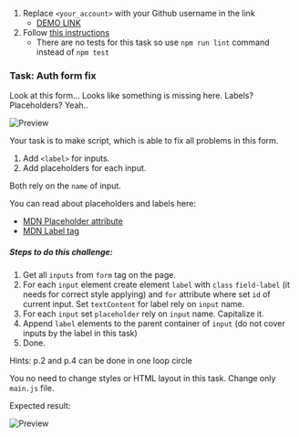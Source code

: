 1. Replace `<your_account>` with your Github username in the link
    - [DEMO LINK](https://AlinaMatuschak.github.io/js_task_fix_form_DOM/)
2. Follow [this instructions](https://mate-academy.github.io/layout_task-guideline/)
    - There are no tests for this task so use `npm run lint` command instead of `npm test` 

### Task: Auth form fix

Look at this form... Looks like something is missing here. Labels? Placeholders? Yeah..

![Preview](./src/images/preview.png)

Your task is to make script, which is able to fix all problems in this form.
1) Add `<label>` for inputs.
2) Add placeholders for each input.

Both rely on the `name` of input.

You can read about placeholders and labels here:
- [MDN Placeholder attribute](https://developer.mozilla.org/en-US/docs/Web/HTML/Element/Input#attr-placeholder)
- [MDN Label tag](https://developer.mozilla.org/en-US/docs/Web/HTML/Element/label)

##### Steps to do this challenge:
1) Get all `inputs` from `form` tag on the page.
2) For each `input` element create element `label` with `class` `field-label` (it needs for correct style applying) and `for` attribute where set `id` of current input. Set `textContent` for label rely on `input` name.
3) For each `input` set `placeholder` rely on `input` name. Capitalize it.
4) Append `label` elements to the parent container of `input` (do not cover inputs by the label in this task)
5) Done.

Hints: p.2 and p.4 can be done in one loop circle

You no need to change styles or HTML layout in this task. Change only `main.js` file.

Expected result:

![Preview](./src/images/result.png)
